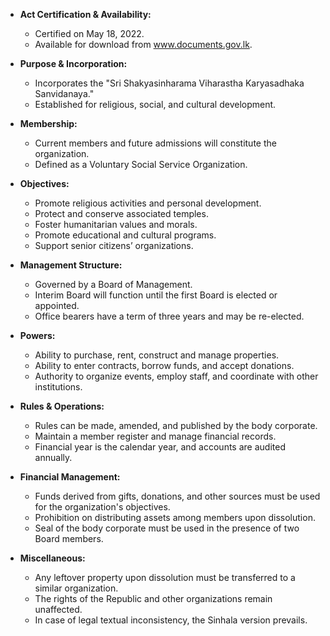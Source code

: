 - **Act Certification & Availability:**
  - Certified on May 18, 2022.
  - Available for download from www.documents.gov.lk.

- **Purpose & Incorporation:**
  - Incorporates the "Sri Shakyasinharama Viharastha Karyasadhaka Sanvidanaya."
  - Established for religious, social, and cultural development.

- **Membership:**
  - Current members and future admissions will constitute the organization.
  - Defined as a Voluntary Social Service Organization.

- **Objectives:**
  - Promote religious activities and personal development.
  - Protect and conserve associated temples.
  - Foster humanitarian values and morals.
  - Promote educational and cultural programs.
  - Support senior citizens’ organizations.

- **Management Structure:**
  - Governed by a Board of Management.
  - Interim Board will function until the first Board is elected or appointed.
  - Office bearers have a term of three years and may be re-elected.

- **Powers:**
  - Ability to purchase, rent, construct and manage properties.
  - Ability to enter contracts, borrow funds, and accept donations.
  - Authority to organize events, employ staff, and coordinate with other institutions.

- **Rules & Operations:**
  - Rules can be made, amended, and published by the body corporate.
  - Maintain a member register and manage financial records.
  - Financial year is the calendar year, and accounts are audited annually.

- **Financial Management:**
  - Funds derived from gifts, donations, and other sources must be used for the organization's objectives.
  - Prohibition on distributing assets among members upon dissolution.
  - Seal of the body corporate must be used in the presence of two Board members.

- **Miscellaneous:**
  - Any leftover property upon dissolution must be transferred to a similar organization.
  - The rights of the Republic and other organizations remain unaffected.
  - In case of legal textual inconsistency, the Sinhala version prevails.